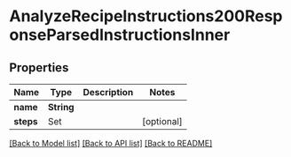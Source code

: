 # AnalyzeRecipeInstructions200ResponseParsedInstructionsInner

## Properties
Name | Type | Description | Notes
------------ | ------------- | ------------- | -------------
**name** | **String** |  | 
**steps** | Set<AnalyzeRecipeInstructions200ResponseParsedInstructionsInnerStepsInner> |  | [optional] 

[[Back to Model list]](../README.md#documentation-for-models) [[Back to API list]](../README.md#documentation-for-api-endpoints) [[Back to README]](../README.md)


